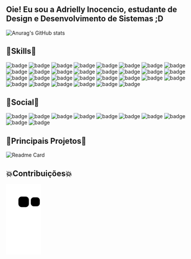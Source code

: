 <head><link rel="stylesheet" href="https://cdn.jsdelivr.net/gh/devicons/devicon@v2.15.1/devicon.min.css"></head>

## Oie! Eu sou a Adrielly Inocencio, estudante de Design e Desenvolvimento de Sistemas ;D

<!--
**adriinocencio/AdriInocencio** is a ✨ _special_ ✨ repository because its `README.md` (this file) appears on your GitHub profile.

Here are some ideas to get you started:

- 🔭 I’m currently working on my mother's small business
- 🌱 I’m currently learning how to use GitHub
- 👯 I’m looking to collaborate on ...
- 🤔 I’m looking for help with ...
- 💬 Ask me about anything about graphic design and I'm (almost) sure I'll be able to answer you!
- 📫 How to reach me: by my Instagram @adriinocencio
- 😄 Pronouns: ...
- ⚡ Fun fact: I LOVE fluffy cows <3
-->

![Anurag's GitHub stats](https://github-readme-stats.vercel.app/api?username=adriinocencio&show_icons=true&theme=buefy&locale=pt-br)
<!--
![Top Langs](https://github-readme-stats.vercel.app/api/top-langs/?username=adriinocencio&layout=compact&theme=buefy)
-->

## 🎯Skills🎯
![badge](https://img.shields.io/badge/HTML5-E34F26?style=for-the-badge&logo=html5&logoColor=white)
![badge](https://img.shields.io/badge/CSS3-1572B6?style=for-the-badge&logo=css3&logoColor=white)
![badge](https://img.shields.io/badge/Bootstrap-563D7C?style=for-the-badge&logo=bootstrap&logoColor=white)
![badge](https://img.shields.io/badge/JavaScript-F7DF1E?style=for-the-badge&logo=javascript&logoColor=black)
![badge](https://img.shields.io/badge/Python-14354C?style=for-the-badge&logo=python&logoColor=white)
![badge](https://img.shields.io/badge/Markdown-000000?style=for-the-badge&logo=markdown&logoColor=white)
![badge](https://img.shields.io/badge/jQuery-0769AD?style=for-the-badge&logo=jquery&logoColor=white)
![badge](https://img.shields.io/badge/Django-092E20?style=for-the-badge&logo=django&logoColor=white)
![badge](https://img.shields.io/badge/MySQL-00000F?style=for-the-badge&logo=mysql&logoColor=white)
![badge](https://img.shields.io/badge/MongoDB-4EA94B?style=for-the-badge&logo=mongodb&logoColor=white)
![badge](https://img.shields.io/badge/Netlify-00C7B7?style=for-the-badge&logo=netlify&logoColor=white)
![badge](https://img.shields.io/badge/Microsoft_Office-D83B01?style=for-the-badge&logo=microsoft-office&logoColor=white)
![badge](https://img.shields.io/badge/Canva-%2300C4CC.svg?&style=for-the-badge&logo=Canva&logoColor=white)
![badge](https://img.shields.io/badge/Figma-F24E1E?style=for-the-badge&logo=figma&logoColor=white)
![badge](https://img.shields.io/badge/Framer-black?style=for-the-badge&logo=framer&logoColor=blue)
![badge](https://img.shields.io/badge/gimp-5C5543?style=for-the-badge&logo=gimp&logoColor=white)
![badge](https://img.shields.io/badge/Inkscape-000000?style=for-the-badge&logo=Inkscape&logoColor=white)
![badge](https://img.shields.io/badge/Krita-203759?style=for-the-badge&logo=krita&logoColor=EEF37B)
![badge](https://img.shields.io/badge/replit-667881?style=for-the-badge&logo=replit&logoColor=white)
![badge](https://img.shields.io/badge/Visual_Studio_Code-0078D4?style=for-the-badge&logo=visual%20studio%20code&logoColor=white)
![badge](https://img.shields.io/badge/Notepad++-90E59A.svg?style=for-the-badge&logo=notepad%2B%2B&logoColor=black)
![badge](https://img.shields.io/badge/Colab-F9AB00?style=for-the-badge&logo=googlecolab&color=525252)
![badge](https://img.shields.io/badge/Miro-050038?style=for-the-badge&logo=Miro&logoColor=white)
![badge](https://img.shields.io/badge/Notion-000000?style=for-the-badge&logo=notion&logoColor=white)
![badge](https://img.shields.io/badge/powershell-5391FE?style=for-the-badge&logo=powershell&logoColor=white)
![badge](https://img.shields.io/badge/windows%20terminal-4D4D4D?style=for-the-badge&logo=windows%20terminal&logoColor=white)
![badge](https://img.shields.io/badge/Firefox_Browser-FF7139?style=for-the-badge&logo=Firefox-Browser&logoColor=white)
![badge](https://img.shields.io/badge/Google_chrome-4285F4?style=for-the-badge&logo=Google-chrome&logoColor=white)
![badge](https://img.shields.io/badge/Opera-FF1B2D?style=for-the-badge&logo=Opera&logoColor=white)
![badge](https://img.shields.io/badge/Microsoft_Edge-0078D7?style=for-the-badge&logo=Microsoft-edge&logoColor=white)

## 📢Social📢
![badge](https://img.shields.io/badge/Spotify-1ED760?&style=for-the-badge&logo=spotify&logoColor=white)
![badge](https://img.shields.io/badge/Behance-0054F7?style=for-the-badge&logo=behance&logoColor=white)
![badge](https://img.shields.io/badge/fiverr-1DBF73?style=for-the-badge&logo=fiverr&logoColor=white)
![badge](https://img.shields.io/badge/UpWork-6FDA44?style=for-the-badge&logo=Upwork&logoColor=white)
![badge](https://img.shields.io/badge/GitHub-100000?style=for-the-badge&logo=github&logoColor=white)
![badge](https://img.shields.io/badge/Instagram-E4405F?style=for-the-badge&logo=instagram&logoColor=white)
![badge](https://img.shields.io/badge/Slack-4A154B?style=for-the-badge&logo=slack&logoColor=white)
![badge](https://img.shields.io/badge/Gmail-D14836?style=for-the-badge&logo=gmail&logoColor=white)
![badge](https://img.shields.io/badge/Discord-5865F2?style=for-the-badge&logo=discord&logoColor=white)
![badge](https://img.shields.io/badge/LinkedIn-0077B5?style=for-the-badge&logo=linkedin&logoColor=white)

## 📑Principais Projetos📑
![Readme Card](https://github-readme-stats.vercel.app/api/pin/?username=adriinocencio&repo=adriinocencio&theme=buefy&locale=pt-br&show_owner=true)

## 💥Contribuições💥
![snake animation](https://github.com/adriinocencio/adriinocencio/blob/output/github-contribution-grid-snake.svg)
